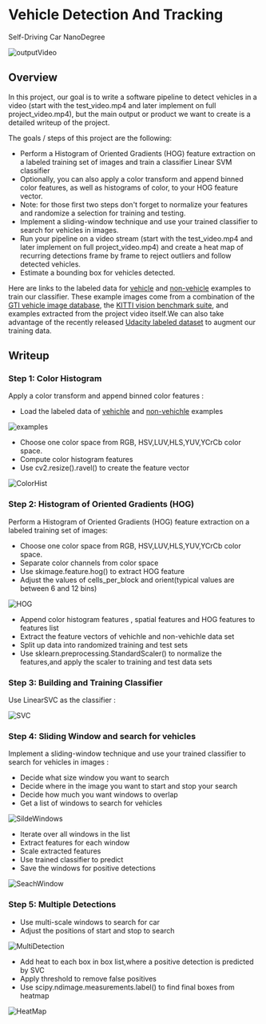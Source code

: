 # Vehicle Detection And Tracking

Self-Driving Car NanoDegree

![outputVideo](./output_images/OutputVideo.png)

## Overview

In this project, our goal is to write a software pipeline to detect vehicles in a video (start with the test_video.mp4 and later implement on full project_video.mp4), but the main output or product we want to create is a detailed writeup of the project.

The goals / steps of this project are the following:

* Perform a Histogram of Oriented Gradients (HOG) feature extraction on a labeled training set of images and train a classifier Linear SVM classifier
* Optionally, you can also apply a color transform and append binned color features, as well as histograms of color, to your HOG feature vector. 
* Note: for those first two steps don't forget to normalize your features and randomize a selection for training and testing.
* Implement a sliding-window technique and use your trained classifier to search for vehicles in images.
* Run your pipeline on a video stream (start with the test_video.mp4 and later implement on full project_video.mp4) and create a heat map of recurring detections frame by frame to reject outliers and follow detected vehicles.
* Estimate a bounding box for vehicles detected.

Here are links to the labeled data for [vehicle](https://s3.amazonaws.com/udacity-sdc/Vehicle_Tracking/vehicles.zip) and [non-vehicle](https://s3.amazonaws.com/udacity-sdc/Vehicle_Tracking/non-vehicles.zip) examples to train our classifier.  These example images come from a combination of the [GTI vehicle image database](http://www.gti.ssr.upm.es/data/Vehicle_database.html), the [KITTI vision benchmark suite](http://www.cvlibs.net/datasets/kitti/), and examples extracted from the project video itself.We can also take advantage of the recently released [Udacity labeled dataset](https://github.com/udacity/self-driving-car/tree/master/annotations) to augment our training data.  


## Writeup

### Step 1: Color Histogram

Apply a color transform and append binned color features :

* Load the labeled data of [vehichle](https://s3.amazonaws.com/udacity-sdc/Vehicle_Tracking/vehicles.zip) and [non-vehichle](https://s3.amazonaws.com/udacity-sdc/Vehicle_Tracking/non-vehicles.zip) examples

![examples](./output_images/ExampleData.png)

* Choose one color space from RGB, HSV,LUV,HLS,YUV,YCrCb color space.
* Compute color histogram features
* Use cv2.resize().ravel() to create the feature vector

![ColorHist](./output_images/Color_Histogram.png)

### Step 2: Histogram of Oriented Gradients (HOG)  

Perform a Histogram of Oriented Gradients (HOG) feature extraction on a labeled training set of images:

* Choose one color space from RGB, HSV,LUV,HLS,YUV,YCrCb color space.
* Separate color channels from color space
* Use skimage.feature.hog() to extract HOG feature
* Adjust the values of cells_per_block and orient(typical values are between 6 and 12 bins)

![HOG](./output_images/Hog_features.png)

* Append color histogram features , spatial features and HOG features to features list
* Extract the feature vectors of vehichle and non-vehichle data set
* Split up data into randomized training and test sets
* Use sklearn.preprocessing.StandardScaler() to normalize the features,and apply the scaler to training and test data sets

### Step 3: Building and Training Classifier

Use LinearSVC as the classifier :

![SVC](./output_images/TrainingSVC.png)


### Step 4: Sliding Window and search for vehicles

Implement a sliding-window technique and use your trained classifier to search for vehicles in images :

* Decide what size window you want to search
* Decide where in the image you want to start and stop your search
* Decide how much you want windows to overlap
* Get a list of windows to search for vehicles

![SildeWindows](./output_images/SlideWindow.png)

* Iterate over all windows in the list
* Extract features for each window
* Scale extracted features
* Use trained classifier to predict
* Save the windows for positive detections

![SeachWindow](./output_images/SeachWindows.png)

### Step 5: Multiple Detections

* Use multi-scale windows to search for car
* Adjust the positions of start and stop to search

![MultiDetection](./output_images/MultiDetection.png)

* Add heat to each box in box list,where a positive detection is predicted by SVC
* Apply threshold to remove false positives
* Use scipy.ndimage.measurements.label() to find final boxes from heatmap 


![HeatMap](./output_images/HeatMap.png)
